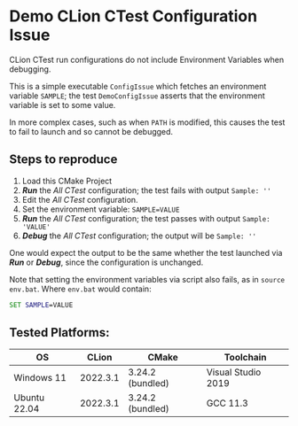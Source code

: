 # Demo CLion CTest Configuration Issue

CLion CTest run configurations do not include Environment Variables when debugging.

This is a simple executable `ConfigIssue` which fetches an environment variable `SAMPLE`; the test `DemoConfigIssue` asserts that the environment variable is set to some value.

In more complex cases, such as when `PATH` is modified, this causes the test to fail to launch and so cannot be debugged.

## Steps to reproduce

1. Load this CMake Project
2. ___Run___ the _All CTest_ configuration; the test fails with output `Sample: ''`
3. Edit the _All CTest_ configuration.
4. Set the environment variable: `SAMPLE=VALUE`
5. ___Run___ the _All CTest_ configuration; the test passes with output `Sample: 'VALUE'`
6. ___Debug___ the _All CTest_ configuration; the output will be `Sample: ''`

One would expect the output to be the same whether the test launched via ___Run___ or ___Debug___, since the configuration is unchanged.

Note that setting the environment variables via script also fails, as in `source env.bat`. Where `env.bat` would contain:

```cmd
SET SAMPLE=VALUE
```

## Tested Platforms:

| OS           | CLion    | CMake            | Toolchain          |
|--------------|----------|------------------|--------------------|
| Windows 11   | 2022.3.1 | 3.24.2 (bundled) | Visual Studio 2019 |
| Ubuntu 22.04 | 2022.3.1 | 3.24.2 (bundled) | GCC 11.3           |
